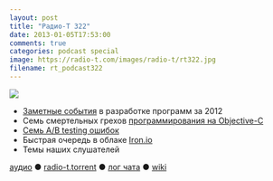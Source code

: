 ```yaml
---
layout: post
title: "Радио-Т 322"
date: 2013-01-05T17:53:00
comments: true
categories: podcast special
image: https://radio-t.com/images/radio-t/rt322.jpg
filename: rt_podcast322
---
```

![](https://radio-t.com/images/radio-t/rt322.jpg)

* [Заметные события](http://www.javaworld.com/community/node/8610) в разработке программ за 2012
* Семь смертельных грехов [программирования на Objective-C](http://ashfurrow.com/blog/seven-deadly-sins-of-modern-objective-c)
* [Семь A/B testing ошибок](http://visualwebsiteoptimizer.com/split-testing-blog/seven-ab-testing-mistakes-to-stop-in-2013/)
* Быстрая очередь в облаке [Iron.io](http://blog.iron.io/2012/12/ironmq-handles-100-million-messages-day.html)
* Темы наших слушателей


[аудио](http://cdn.radio-t.com/rt_podcast322.mp3) ● [radio-t.torrent](http://cdn.radio-t.com/torrents/rt_podcast322.mp3.torrent) ● [лог чата](http://chat.radio-t.com/logs/radio-t-322.html) ● [wiki](http://wiki.radio-t.com/%D0%92%D1%8B%D0%BF%D1%83%D1%81%D0%BA_322)<audio src="http://cdn.radio-t.com/rt_podcast322.mp3" preload="none"></audio>
